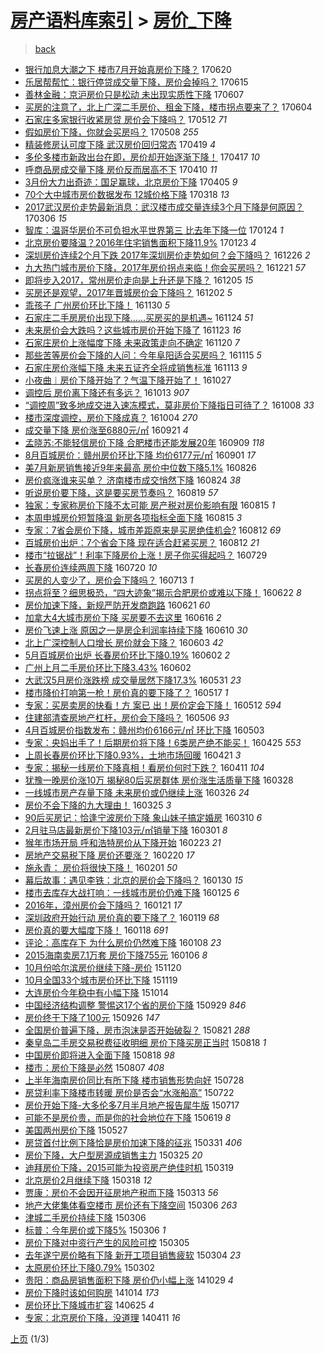 [房产语料库索引](../../README.md)  > [房价_下降](房价_下降.md)
====
> [back](../README.md)

- [银行加息大潮之下 楼市7月开始真房价下降？](http://jkwz.applinzi.com/ittc/6981204629797733380.html#%E9%93%B6%E8%A1%8C%E5%8A%A0%E6%81%AF%E5%A4%A7%E6%BD%AE%E4%B9%8B%E4%B8%8B+%E6%A5%BC%E5%B8%827%E6%9C%88%E5%BC%80%E5%A7%8B%E7%9C%9F%E6%88%BF%E4%BB%B7%E4%B8%8B%E9%99%8D%EF%BC%9F) 170620  
- [乐居帮帮忙：银行停贷成交量下降，房价会掉吗？](http://jkwz.applinzi.com/ittc/6979389483886576645.html#%E4%B9%90%E5%B1%85%E5%B8%AE%E5%B8%AE%E5%BF%99%EF%BC%9A%E9%93%B6%E8%A1%8C%E5%81%9C%E8%B4%B7%E6%88%90%E4%BA%A4%E9%87%8F%E4%B8%8B%E9%99%8D%EF%BC%8C%E6%88%BF%E4%BB%B7%E4%BC%9A%E6%8E%89%E5%90%97%EF%BC%9F) 170615  
- [善林金融：京沪房价只是松动 未出现实质性下降](http://jkwz.applinzi.com/ittc/6976445420006818821.html#%E5%96%84%E6%9E%97%E9%87%91%E8%9E%8D%EF%BC%9A%E4%BA%AC%E6%B2%AA%E6%88%BF%E4%BB%B7%E5%8F%AA%E6%98%AF%E6%9D%BE%E5%8A%A8+%E6%9C%AA%E5%87%BA%E7%8E%B0%E5%AE%9E%E8%B4%A8%E6%80%A7%E4%B8%8B%E9%99%8D) 170607  
- [买房的注意了，北上广深二手房价、租金下降，楼市拐点要来了？](http://jkwz.applinzi.com/ittc/6975302499152954373.html#%E4%B9%B0%E6%88%BF%E7%9A%84%E6%B3%A8%E6%84%8F%E4%BA%86%EF%BC%8C%E5%8C%97%E4%B8%8A%E5%B9%BF%E6%B7%B1%E4%BA%8C%E6%89%8B%E6%88%BF%E4%BB%B7%E3%80%81%E7%A7%9F%E9%87%91%E4%B8%8B%E9%99%8D%EF%BC%8C%E6%A5%BC%E5%B8%82%E6%8B%90%E7%82%B9%E8%A6%81%E6%9D%A5%E4%BA%86%EF%BC%9F) 170604  
- [石家庄多家银行收紧房贷 房价会下降吗？](http://jkwz.applinzi.com/ittc/6966820322245346308.html#%E7%9F%B3%E5%AE%B6%E5%BA%84%E5%A4%9A%E5%AE%B6%E9%93%B6%E8%A1%8C%E6%94%B6%E7%B4%A7%E6%88%BF%E8%B4%B7+%E6%88%BF%E4%BB%B7%E4%BC%9A%E4%B8%8B%E9%99%8D%E5%90%97%EF%BC%9F) 170512 *71* 
- [假如房价下降，你就会买房吗？](http://jkwz.applinzi.com/ittc/6965343249207133188.html#%E5%81%87%E5%A6%82%E6%88%BF%E4%BB%B7%E4%B8%8B%E9%99%8D%EF%BC%8C%E4%BD%A0%E5%B0%B1%E4%BC%9A%E4%B9%B0%E6%88%BF%E5%90%97%EF%BC%9F) 170508 *255* 
- [精装修房认可度下降 武汉房价回归常态](http://jkwz.applinzi.com/ittc/6958178666835084292.html#%E7%B2%BE%E8%A3%85%E4%BF%AE%E6%88%BF%E8%AE%A4%E5%8F%AF%E5%BA%A6%E4%B8%8B%E9%99%8D+%E6%AD%A6%E6%B1%89%E6%88%BF%E4%BB%B7%E5%9B%9E%E5%BD%92%E5%B8%B8%E6%80%81) 170419 *4* 
- [多伦多楼市新政出台在即，房价却开始逐渐下降！](http://jkwz.applinzi.com/ittc/6957598645204550661.html#%E5%A4%9A%E4%BC%A6%E5%A4%9A%E6%A5%BC%E5%B8%82%E6%96%B0%E6%94%BF%E5%87%BA%E5%8F%B0%E5%9C%A8%E5%8D%B3%EF%BC%8C%E6%88%BF%E4%BB%B7%E5%8D%B4%E5%BC%80%E5%A7%8B%E9%80%90%E6%B8%90%E4%B8%8B%E9%99%8D%EF%BC%81) 170417 *10* 
- [呼商品房成交量下降 房价反而居高不下](http://jkwz.applinzi.com/ittc/6954846971469759492.html#%E5%91%BC%E5%95%86%E5%93%81%E6%88%BF%E6%88%90%E4%BA%A4%E9%87%8F%E4%B8%8B%E9%99%8D+%E6%88%BF%E4%BB%B7%E5%8F%8D%E8%80%8C%E5%B1%85%E9%AB%98%E4%B8%8D%E4%B8%8B) 170410 *11* 
- [3月份大力出奇迹：国足赢球，北京房价下降](http://jkwz.applinzi.com/ittc/6953125225498674181.html#3%E6%9C%88%E4%BB%BD%E5%A4%A7%E5%8A%9B%E5%87%BA%E5%A5%87%E8%BF%B9%EF%BC%9A%E5%9B%BD%E8%B6%B3%E8%B5%A2%E7%90%83%EF%BC%8C%E5%8C%97%E4%BA%AC%E6%88%BF%E4%BB%B7%E4%B8%8B%E9%99%8D) 170405 *9* 
- [70个大中城市房价数据发布 12城价格下降](http://jkwz.applinzi.com/ittc/6946479121407411204.html#70%E4%B8%AA%E5%A4%A7%E4%B8%AD%E5%9F%8E%E5%B8%82%E6%88%BF%E4%BB%B7%E6%95%B0%E6%8D%AE%E5%8F%91%E5%B8%83+12%E5%9F%8E%E4%BB%B7%E6%A0%BC%E4%B8%8B%E9%99%8D) 170318 *13* 
- [2017武汉房价走势最新消息：武汉楼市成交量连续3个月下降是何原因？](http://jkwz.applinzi.com/ittc/6941958721801552900.html#2017%E6%AD%A6%E6%B1%89%E6%88%BF%E4%BB%B7%E8%B5%B0%E5%8A%BF%E6%9C%80%E6%96%B0%E6%B6%88%E6%81%AF%EF%BC%9A%E6%AD%A6%E6%B1%89%E6%A5%BC%E5%B8%82%E6%88%90%E4%BA%A4%E9%87%8F%E8%BF%9E%E7%BB%AD3%E4%B8%AA%E6%9C%88%E4%B8%8B%E9%99%8D%E6%98%AF%E4%BD%95%E5%8E%9F%E5%9B%A0%EF%BC%9F) 170306 *15* 
- [智库：温哥华房价不可负担水平世界第三 比去年下降一位](http://jkwz.applinzi.com/ittc/6926499722583081988.html#%E6%99%BA%E5%BA%93%EF%BC%9A%E6%B8%A9%E5%93%A5%E5%8D%8E%E6%88%BF%E4%BB%B7%E4%B8%8D%E5%8F%AF%E8%B4%9F%E6%8B%85%E6%B0%B4%E5%B9%B3%E4%B8%96%E7%95%8C%E7%AC%AC%E4%B8%89+%E6%AF%94%E5%8E%BB%E5%B9%B4%E4%B8%8B%E9%99%8D%E4%B8%80%E4%BD%8D) 170124 *1* 
- [北京房价要降温？2016年住宅销售面积下降11.9%](http://jkwz.applinzi.com/ittc/6926269978168001540.html#%E5%8C%97%E4%BA%AC%E6%88%BF%E4%BB%B7%E8%A6%81%E9%99%8D%E6%B8%A9%EF%BC%9F2016%E5%B9%B4%E4%BD%8F%E5%AE%85%E9%94%80%E5%94%AE%E9%9D%A2%E7%A7%AF%E4%B8%8B%E9%99%8D11.9%25) 170123 *4* 
- [深圳房价连续2个月下跌 2017年深圳房价走势如何？会下降吗？](http://jkwz.applinzi.com/ittc/6915997942468314116.html#%E6%B7%B1%E5%9C%B3%E6%88%BF%E4%BB%B7%E8%BF%9E%E7%BB%AD2%E4%B8%AA%E6%9C%88%E4%B8%8B%E8%B7%8C+2017%E5%B9%B4%E6%B7%B1%E5%9C%B3%E6%88%BF%E4%BB%B7%E8%B5%B0%E5%8A%BF%E5%A6%82%E4%BD%95%EF%BC%9F%E4%BC%9A%E4%B8%8B%E9%99%8D%E5%90%97%EF%BC%9F) 161226 *2* 
- [九大热门城市房价下降，2017年房价拐点来临！你会买房吗？](http://jkwz.applinzi.com/ittc/6913802312505361413.html#%E4%B9%9D%E5%A4%A7%E7%83%AD%E9%97%A8%E5%9F%8E%E5%B8%82%E6%88%BF%E4%BB%B7%E4%B8%8B%E9%99%8D%EF%BC%8C2017%E5%B9%B4%E6%88%BF%E4%BB%B7%E6%8B%90%E7%82%B9%E6%9D%A5%E4%B8%B4%EF%BC%81%E4%BD%A0%E4%BC%9A%E4%B9%B0%E6%88%BF%E5%90%97%EF%BC%9F) 161221 *57* 
- [即将步入2017，常州房价走向是上升还是下降？](http://jkwz.applinzi.com/ittc/6908227608289739781.html#%E5%8D%B3%E5%B0%86%E6%AD%A5%E5%85%A52017%EF%BC%8C%E5%B8%B8%E5%B7%9E%E6%88%BF%E4%BB%B7%E8%B5%B0%E5%90%91%E6%98%AF%E4%B8%8A%E5%8D%87%E8%BF%98%E6%98%AF%E4%B8%8B%E9%99%8D%EF%BC%9F) 161205 *15* 
- [买房还是观望，2017年晋城房价会下降吗？](http://jkwz.applinzi.com/ittc/6906959204941562885.html#%E4%B9%B0%E6%88%BF%E8%BF%98%E6%98%AF%E8%A7%82%E6%9C%9B%EF%BC%8C2017%E5%B9%B4%E6%99%8B%E5%9F%8E%E6%88%BF%E4%BB%B7%E4%BC%9A%E4%B8%8B%E9%99%8D%E5%90%97%EF%BC%9F) 161202 *5* 
- [乖孩子 广州房价环比下降！](http://jkwz.applinzi.com/ittc/6906442276766483461.html#%E4%B9%96%E5%AD%A9%E5%AD%90+%E5%B9%BF%E5%B7%9E%E6%88%BF%E4%BB%B7%E7%8E%AF%E6%AF%94%E4%B8%8B%E9%99%8D%EF%BC%81) 161130 *5* 
- [石家庄二手房房价出现下降……买房买的是机遇~](http://jkwz.applinzi.com/ittc/6904057889458488325.html#%E7%9F%B3%E5%AE%B6%E5%BA%84%E4%BA%8C%E6%89%8B%E6%88%BF%E6%88%BF%E4%BB%B7%E5%87%BA%E7%8E%B0%E4%B8%8B%E9%99%8D%E2%80%A6%E2%80%A6%E4%B9%B0%E6%88%BF%E4%B9%B0%E7%9A%84%E6%98%AF%E6%9C%BA%E9%81%87%7E) 161124 *51* 
- [未来房价会大跌吗？这些城市房价开始下降了](http://jkwz.applinzi.com/ittc/6903590438555878405.html#%E6%9C%AA%E6%9D%A5%E6%88%BF%E4%BB%B7%E4%BC%9A%E5%A4%A7%E8%B7%8C%E5%90%97%EF%BC%9F%E8%BF%99%E4%BA%9B%E5%9F%8E%E5%B8%82%E6%88%BF%E4%BB%B7%E5%BC%80%E5%A7%8B%E4%B8%8B%E9%99%8D%E4%BA%86) 161123 *16* 
- [石家庄房价上涨幅度下降 未来政策走向不确定](http://jkwz.applinzi.com/ittc/6902563751751844868.html#%E7%9F%B3%E5%AE%B6%E5%BA%84%E6%88%BF%E4%BB%B7%E4%B8%8A%E6%B6%A8%E5%B9%85%E5%BA%A6%E4%B8%8B%E9%99%8D+%E6%9C%AA%E6%9D%A5%E6%94%BF%E7%AD%96%E8%B5%B0%E5%90%91%E4%B8%8D%E7%A1%AE%E5%AE%9A) 161120 *7* 
- [那些苦等房价会下降的人问：今年阜阳适合买房吗？](http://jkwz.applinzi.com/ittc/6900779585695646725.html#%E9%82%A3%E4%BA%9B%E8%8B%A6%E7%AD%89%E6%88%BF%E4%BB%B7%E4%BC%9A%E4%B8%8B%E9%99%8D%E7%9A%84%E4%BA%BA%E9%97%AE%EF%BC%9A%E4%BB%8A%E5%B9%B4%E9%98%9C%E9%98%B3%E9%80%82%E5%90%88%E4%B9%B0%E6%88%BF%E5%90%97%EF%BC%9F) 161115 *5* 
- [石家庄房价涨幅下降 未来五证齐全将成销售标准](http://jkwz.applinzi.com/ittc/6899982664374682628.html#%E7%9F%B3%E5%AE%B6%E5%BA%84%E6%88%BF%E4%BB%B7%E6%B6%A8%E5%B9%85%E4%B8%8B%E9%99%8D+%E6%9C%AA%E6%9D%A5%E4%BA%94%E8%AF%81%E9%BD%90%E5%85%A8%E5%B0%86%E6%88%90%E9%94%80%E5%94%AE%E6%A0%87%E5%87%86) 161113 *9* 
- [小夜曲︱房价下降开始了？气温下降开始了！](http://jkwz.applinzi.com/ittc/6893779169288127492.html#%E5%B0%8F%E5%A4%9C%E6%9B%B2%EF%B8%B1%E6%88%BF%E4%BB%B7%E4%B8%8B%E9%99%8D%E5%BC%80%E5%A7%8B%E4%BA%86%EF%BC%9F%E6%B0%94%E6%B8%A9%E4%B8%8B%E9%99%8D%E5%BC%80%E5%A7%8B%E4%BA%86%EF%BC%81) 161027  
- [调控后 房价离下降还有多远？](http://jkwz.applinzi.com/ittc/6888280796913206277.html#%E8%B0%83%E6%8E%A7%E5%90%8E+%E6%88%BF%E4%BB%B7%E7%A6%BB%E4%B8%8B%E9%99%8D%E8%BF%98%E6%9C%89%E5%A4%9A%E8%BF%9C%EF%BC%9F) 161013 *907* 
- [“调控周”致多地成交进入速冻模式，莫非房价下降指日可待了？](http://jkwz.applinzi.com/ittc/6886688656831546372.html#%E2%80%9C%E8%B0%83%E6%8E%A7%E5%91%A8%E2%80%9D%E8%87%B4%E5%A4%9A%E5%9C%B0%E6%88%90%E4%BA%A4%E8%BF%9B%E5%85%A5%E9%80%9F%E5%86%BB%E6%A8%A1%E5%BC%8F%EF%BC%8C%E8%8E%AB%E9%9D%9E%E6%88%BF%E4%BB%B7%E4%B8%8B%E9%99%8D%E6%8C%87%E6%97%A5%E5%8F%AF%E5%BE%85%E4%BA%86%EF%BC%9F) 161008 *33* 
- [楼市深度调控，房价下降成真？](http://jkwz.applinzi.com/ittc/6885084765027304452.html#%E6%A5%BC%E5%B8%82%E6%B7%B1%E5%BA%A6%E8%B0%83%E6%8E%A7%EF%BC%8C%E6%88%BF%E4%BB%B7%E4%B8%8B%E9%99%8D%E6%88%90%E7%9C%9F%EF%BC%9F) 161004 *270* 
- [成交量下降 房价涨至6880元/㎡](http://jkwz.applinzi.com/ittc/6880377880739054596.html#%E6%88%90%E4%BA%A4%E9%87%8F%E4%B8%8B%E9%99%8D+%E6%88%BF%E4%BB%B7%E6%B6%A8%E8%87%B36880%E5%85%83%2F%E3%8E%A1) 160921 *4* 
- [孟晓苏:不能轻信房价下降 合肥楼市还能发展20年](http://jkwz.applinzi.com/ittc/6875777154209547268.html#%E5%AD%9F%E6%99%93%E8%8B%8F%3A%E4%B8%8D%E8%83%BD%E8%BD%BB%E4%BF%A1%E6%88%BF%E4%BB%B7%E4%B8%8B%E9%99%8D+%E5%90%88%E8%82%A5%E6%A5%BC%E5%B8%82%E8%BF%98%E8%83%BD%E5%8F%91%E5%B1%9520%E5%B9%B4) 160909 *118* 
- [8月百城房价：赣州房价环比下降 均价6177元/㎡](http://jkwz.applinzi.com/ittc/6872840640316048389.html#8%E6%9C%88%E7%99%BE%E5%9F%8E%E6%88%BF%E4%BB%B7%EF%BC%9A%E8%B5%A3%E5%B7%9E%E6%88%BF%E4%BB%B7%E7%8E%AF%E6%AF%94%E4%B8%8B%E9%99%8D+%E5%9D%87%E4%BB%B76177%E5%85%83%2F%E3%8E%A1) 160901 *17* 
- [美7月新房销售接近9年来最高 房价中位数下降5.1%](http://jkwz.applinzi.com/ittc/6870604139003905029.html#%E7%BE%8E7%E6%9C%88%E6%96%B0%E6%88%BF%E9%94%80%E5%94%AE%E6%8E%A5%E8%BF%919%E5%B9%B4%E6%9D%A5%E6%9C%80%E9%AB%98+%E6%88%BF%E4%BB%B7%E4%B8%AD%E4%BD%8D%E6%95%B0%E4%B8%8B%E9%99%8D5.1%25) 160826  
- [房价疯涨谁来买单？ 济南楼市成交悄然下降](http://jkwz.applinzi.com/ittc/6869998388803798021.html#%E6%88%BF%E4%BB%B7%E7%96%AF%E6%B6%A8%E8%B0%81%E6%9D%A5%E4%B9%B0%E5%8D%95%EF%BC%9F+%E6%B5%8E%E5%8D%97%E6%A5%BC%E5%B8%82%E6%88%90%E4%BA%A4%E6%82%84%E7%84%B6%E4%B8%8B%E9%99%8D) 160824 *38* 
- [听说房价要下降，这是要买房节奏吗？](http://jkwz.applinzi.com/ittc/6868005743856468996.html#%E5%90%AC%E8%AF%B4%E6%88%BF%E4%BB%B7%E8%A6%81%E4%B8%8B%E9%99%8D%EF%BC%8C%E8%BF%99%E6%98%AF%E8%A6%81%E4%B9%B0%E6%88%BF%E8%8A%82%E5%A5%8F%E5%90%97%EF%BC%9F) 160819 *57* 
- [独家：专家称房价下降不太可能 房产税对房价影响有限](http://jkwz.applinzi.com/ittc/6866615242011968516.html#%E7%8B%AC%E5%AE%B6%EF%BC%9A%E4%B8%93%E5%AE%B6%E7%A7%B0%E6%88%BF%E4%BB%B7%E4%B8%8B%E9%99%8D%E4%B8%8D%E5%A4%AA%E5%8F%AF%E8%83%BD+%E6%88%BF%E4%BA%A7%E7%A8%8E%E5%AF%B9%E6%88%BF%E4%BB%B7%E5%BD%B1%E5%93%8D%E6%9C%89%E9%99%90) 160815 *1* 
- [本周申城房价短暂降温 新房各项指标全面下降](http://jkwz.applinzi.com/ittc/6866599666879300613.html#%E6%9C%AC%E5%91%A8%E7%94%B3%E5%9F%8E%E6%88%BF%E4%BB%B7%E7%9F%AD%E6%9A%82%E9%99%8D%E6%B8%A9+%E6%96%B0%E6%88%BF%E5%90%84%E9%A1%B9%E6%8C%87%E6%A0%87%E5%85%A8%E9%9D%A2%E4%B8%8B%E9%99%8D) 160815 *3* 
- [专家：7省会房价下降，城市差距原来是买房绝佳机会?](http://jkwz.applinzi.com/ittc/6865525687229875204.html#%E4%B8%93%E5%AE%B6%EF%BC%9A7%E7%9C%81%E4%BC%9A%E6%88%BF%E4%BB%B7%E4%B8%8B%E9%99%8D%EF%BC%8C%E5%9F%8E%E5%B8%82%E5%B7%AE%E8%B7%9D%E5%8E%9F%E6%9D%A5%E6%98%AF%E4%B9%B0%E6%88%BF%E7%BB%9D%E4%BD%B3%E6%9C%BA%E4%BC%9A%3F) 160812 *69* 
- [百城房价出炉：7个省会下降 现在适合赶紧买房？](http://jkwz.applinzi.com/ittc/6865452308892222468.html#%E7%99%BE%E5%9F%8E%E6%88%BF%E4%BB%B7%E5%87%BA%E7%82%89%EF%BC%9A7%E4%B8%AA%E7%9C%81%E4%BC%9A%E4%B8%8B%E9%99%8D+%E7%8E%B0%E5%9C%A8%E9%80%82%E5%90%88%E8%B5%B6%E7%B4%A7%E4%B9%B0%E6%88%BF%EF%BC%9F) 160812 *21* 
- [楼市“拉锯战”！利率下降房价上涨！房子你买得起吗？](http://jkwz.applinzi.com/ittc/6860233776894051333.html#%E6%A5%BC%E5%B8%82%E2%80%9C%E6%8B%89%E9%94%AF%E6%88%98%E2%80%9D%EF%BC%81%E5%88%A9%E7%8E%87%E4%B8%8B%E9%99%8D%E6%88%BF%E4%BB%B7%E4%B8%8A%E6%B6%A8%EF%BC%81%E6%88%BF%E5%AD%90%E4%BD%A0%E4%B9%B0%E5%BE%97%E8%B5%B7%E5%90%97%EF%BC%9F) 160729  
- [长春房价连续两周下降](http://jkwz.applinzi.com/ittc/6856718758604964869.html#%E9%95%BF%E6%98%A5%E6%88%BF%E4%BB%B7%E8%BF%9E%E7%BB%AD%E4%B8%A4%E5%91%A8%E4%B8%8B%E9%99%8D) 160720 *10* 
- [买房的人变少了，房价会下降吗？](http://jkwz.applinzi.com/ittc/6854388801199408133.html#%E4%B9%B0%E6%88%BF%E7%9A%84%E4%BA%BA%E5%8F%98%E5%B0%91%E4%BA%86%EF%BC%8C%E6%88%BF%E4%BB%B7%E4%BC%9A%E4%B8%8B%E9%99%8D%E5%90%97%EF%BC%9F) 160713 *1* 
- [拐点将至？细思极恐，“四大迹象”揭示合肥房价或难以下降！](http://jkwz.applinzi.com/ittc/6846600446256612356.html#%E6%8B%90%E7%82%B9%E5%B0%86%E8%87%B3%EF%BC%9F%E7%BB%86%E6%80%9D%E6%9E%81%E6%81%90%EF%BC%8C%E2%80%9C%E5%9B%9B%E5%A4%A7%E8%BF%B9%E8%B1%A1%E2%80%9D%E6%8F%AD%E7%A4%BA%E5%90%88%E8%82%A5%E6%88%BF%E4%BB%B7%E6%88%96%E9%9A%BE%E4%BB%A5%E4%B8%8B%E9%99%8D%EF%BC%81) 160622 *8* 
- [房价加速下降，新规严防开发商跑路](http://jkwz.applinzi.com/ittc/6846228733920543749.html#%E6%88%BF%E4%BB%B7%E5%8A%A0%E9%80%9F%E4%B8%8B%E9%99%8D%EF%BC%8C%E6%96%B0%E8%A7%84%E4%B8%A5%E9%98%B2%E5%BC%80%E5%8F%91%E5%95%86%E8%B7%91%E8%B7%AF) 160621 *60* 
- [加拿大4大城市房价下降 买房要不去这里](http://jkwz.applinzi.com/ittc/6844256421335794692.html#%E5%8A%A0%E6%8B%BF%E5%A4%A74%E5%A4%A7%E5%9F%8E%E5%B8%82%E6%88%BF%E4%BB%B7%E4%B8%8B%E9%99%8D+%E4%B9%B0%E6%88%BF%E8%A6%81%E4%B8%8D%E5%8E%BB%E8%BF%99%E9%87%8C) 160616 *2* 
- [房价飞速上涨 原因之一是房企利润率持续下降](http://jkwz.applinzi.com/ittc/6841899697169761284.html#%E6%88%BF%E4%BB%B7%E9%A3%9E%E9%80%9F%E4%B8%8A%E6%B6%A8+%E5%8E%9F%E5%9B%A0%E4%B9%8B%E4%B8%80%E6%98%AF%E6%88%BF%E4%BC%81%E5%88%A9%E6%B6%A6%E7%8E%87%E6%8C%81%E7%BB%AD%E4%B8%8B%E9%99%8D) 160610 *30* 
- [北上广深控制人口增长 房价就会下降？](http://jkwz.applinzi.com/ittc/6839498374939935748.html#%E5%8C%97%E4%B8%8A%E5%B9%BF%E6%B7%B1%E6%8E%A7%E5%88%B6%E4%BA%BA%E5%8F%A3%E5%A2%9E%E9%95%BF+%E6%88%BF%E4%BB%B7%E5%B0%B1%E4%BC%9A%E4%B8%8B%E9%99%8D%EF%BC%9F) 160603 *42* 
- [5月百城房价出炉 长春房价环比下降0.19%](http://jkwz.applinzi.com/ittc/6839066567027196933.html#5%E6%9C%88%E7%99%BE%E5%9F%8E%E6%88%BF%E4%BB%B7%E5%87%BA%E7%82%89+%E9%95%BF%E6%98%A5%E6%88%BF%E4%BB%B7%E7%8E%AF%E6%AF%94%E4%B8%8B%E9%99%8D0.19%25) 160602 *2* 
- [广州上月二手房价环比下降3.43%](http://jkwz.applinzi.com/ittc/6839033327570650117.html#%E5%B9%BF%E5%B7%9E%E4%B8%8A%E6%9C%88%E4%BA%8C%E6%89%8B%E6%88%BF%E4%BB%B7%E7%8E%AF%E6%AF%94%E4%B8%8B%E9%99%8D3.43%25) 160602  
- [大武汉5月房价涨跌榜 成交量居然下降17.3%](http://jkwz.applinzi.com/ittc/6838433595978679300.html#%E5%A4%A7%E6%AD%A6%E6%B1%895%E6%9C%88%E6%88%BF%E4%BB%B7%E6%B6%A8%E8%B7%8C%E6%A6%9C+%E6%88%90%E4%BA%A4%E9%87%8F%E5%B1%85%E7%84%B6%E4%B8%8B%E9%99%8D17.3%25) 160531 *23* 
- [楼市降价打响第一枪！房价真的要下降了？](http://jkwz.applinzi.com/ittc/6833233675550196740.html#%E6%A5%BC%E5%B8%82%E9%99%8D%E4%BB%B7%E6%89%93%E5%93%8D%E7%AC%AC%E4%B8%80%E6%9E%AA%EF%BC%81%E6%88%BF%E4%BB%B7%E7%9C%9F%E7%9A%84%E8%A6%81%E4%B8%8B%E9%99%8D%E4%BA%86%EF%BC%9F) 160517 *1* 
- [专家：买房卖房的快看！方 案已 出！房价定会下降！](http://jkwz.applinzi.com/ittc/6831386815021712389.html#%E4%B8%93%E5%AE%B6%EF%BC%9A%E4%B9%B0%E6%88%BF%E5%8D%96%E6%88%BF%E7%9A%84%E5%BF%AB%E7%9C%8B%EF%BC%81%E6%96%B9+%E6%A1%88%E5%B7%B2+%E5%87%BA%EF%BC%81%E6%88%BF%E4%BB%B7%E5%AE%9A%E4%BC%9A%E4%B8%8B%E9%99%8D%EF%BC%81) 160512 *594* 
- [住建部清查房地产杠杆，房价会下降吗？](http://jkwz.applinzi.com/ittc/6829092347077723140.html#%E4%BD%8F%E5%BB%BA%E9%83%A8%E6%B8%85%E6%9F%A5%E6%88%BF%E5%9C%B0%E4%BA%A7%E6%9D%A0%E6%9D%86%EF%BC%8C%E6%88%BF%E4%BB%B7%E4%BC%9A%E4%B8%8B%E9%99%8D%E5%90%97%EF%BC%9F) 160506 *93* 
- [4月百城房价指数发布：赣州均价6166元/㎡ 环比下降](http://jkwz.applinzi.com/ittc/6828005919929402372.html#4%E6%9C%88%E7%99%BE%E5%9F%8E%E6%88%BF%E4%BB%B7%E6%8C%87%E6%95%B0%E5%8F%91%E5%B8%83%EF%BC%9A%E8%B5%A3%E5%B7%9E%E5%9D%87%E4%BB%B76166%E5%85%83%2F%E3%8E%A1+%E7%8E%AF%E6%AF%94%E4%B8%8B%E9%99%8D) 160503  
- [专家：央妈出手了！后期房价将下降！6类房产绝不能买！](http://jkwz.applinzi.com/ittc/6825104014253229061.html#%E4%B8%93%E5%AE%B6%EF%BC%9A%E5%A4%AE%E5%A6%88%E5%87%BA%E6%89%8B%E4%BA%86%EF%BC%81%E5%90%8E%E6%9C%9F%E6%88%BF%E4%BB%B7%E5%B0%86%E4%B8%8B%E9%99%8D%EF%BC%816%E7%B1%BB%E6%88%BF%E4%BA%A7%E7%BB%9D%E4%B8%8D%E8%83%BD%E4%B9%B0%EF%BC%81) 160425 *553* 
- [上周长春房价环比下降0.93%，土地市场回暖](http://jkwz.applinzi.com/ittc/6823466495182898181.html#%E4%B8%8A%E5%91%A8%E9%95%BF%E6%98%A5%E6%88%BF%E4%BB%B7%E7%8E%AF%E6%AF%94%E4%B8%8B%E9%99%8D0.93%25%EF%BC%8C%E5%9C%9F%E5%9C%B0%E5%B8%82%E5%9C%BA%E5%9B%9E%E6%9A%96) 160421 *3* 
- [专家：揭秘一线房价下降真相！看房价何时下跌？](http://jkwz.applinzi.com/ittc/6819918689172194308.html#%E4%B8%93%E5%AE%B6%EF%BC%9A%E6%8F%AD%E7%A7%98%E4%B8%80%E7%BA%BF%E6%88%BF%E4%BB%B7%E4%B8%8B%E9%99%8D%E7%9C%9F%E7%9B%B8%EF%BC%81%E7%9C%8B%E6%88%BF%E4%BB%B7%E4%BD%95%E6%97%B6%E4%B8%8B%E8%B7%8C%EF%BC%9F) 160411 *104* 
- [犹豫一晚房价涨10万 揭秘80后买房群体 房价涨生活质量下降](http://jkwz.applinzi.com/ittc/6814203035307738116.html#%E7%8A%B9%E8%B1%AB%E4%B8%80%E6%99%9A%E6%88%BF%E4%BB%B7%E6%B6%A810%E4%B8%87+%E6%8F%AD%E7%A7%9880%E5%90%8E%E4%B9%B0%E6%88%BF%E7%BE%A4%E4%BD%93+%E6%88%BF%E4%BB%B7%E6%B6%A8%E7%94%9F%E6%B4%BB%E8%B4%A8%E9%87%8F%E4%B8%8B%E9%99%8D) 160328  
- [一线城市房产存量下降 未来房价或仍继续上涨](http://jkwz.applinzi.com/ittc/6813824743798998020.html#%E4%B8%80%E7%BA%BF%E5%9F%8E%E5%B8%82%E6%88%BF%E4%BA%A7%E5%AD%98%E9%87%8F%E4%B8%8B%E9%99%8D+%E6%9C%AA%E6%9D%A5%E6%88%BF%E4%BB%B7%E6%88%96%E4%BB%8D%E7%BB%A7%E7%BB%AD%E4%B8%8A%E6%B6%A8) 160326 *24* 
- [房价不会下降的九大理由！](http://jkwz.applinzi.com/ittc/6813659710125245444.html#%E6%88%BF%E4%BB%B7%E4%B8%8D%E4%BC%9A%E4%B8%8B%E9%99%8D%E7%9A%84%E4%B9%9D%E5%A4%A7%E7%90%86%E7%94%B1%EF%BC%81) 160325 *3* 
- [90后买房记：恰逢宁波房价下降 象山妹子搞定婚房](http://jkwz.applinzi.com/ittc/6807986653771596804.html#90%E5%90%8E%E4%B9%B0%E6%88%BF%E8%AE%B0%EF%BC%9A%E6%81%B0%E9%80%A2%E5%AE%81%E6%B3%A2%E6%88%BF%E4%BB%B7%E4%B8%8B%E9%99%8D+%E8%B1%A1%E5%B1%B1%E5%A6%B9%E5%AD%90%E6%90%9E%E5%AE%9A%E5%A9%9A%E6%88%BF) 160310 *6* 
- [2月驻马店最新房价下降103元/㎡销量下降](http://jkwz.applinzi.com/ittc/6804571270410667012.html#2%E6%9C%88%E9%A9%BB%E9%A9%AC%E5%BA%97%E6%9C%80%E6%96%B0%E6%88%BF%E4%BB%B7%E4%B8%8B%E9%99%8D103%E5%85%83%2F%E3%8E%A1%E9%94%80%E9%87%8F%E4%B8%8B%E9%99%8D) 160301 *8* 
- [猴年市场开局 呼和浩特房价从下降开始](http://jkwz.applinzi.com/ittc/6801960507326071813.html#%E7%8C%B4%E5%B9%B4%E5%B8%82%E5%9C%BA%E5%BC%80%E5%B1%80+%E5%91%BC%E5%92%8C%E6%B5%A9%E7%89%B9%E6%88%BF%E4%BB%B7%E4%BB%8E%E4%B8%8B%E9%99%8D%E5%BC%80%E5%A7%8B) 160223 *21* 
- [房地产交易税下降 房价还要涨？](http://jkwz.applinzi.com/ittc/6800939891961627653.html#%E6%88%BF%E5%9C%B0%E4%BA%A7%E4%BA%A4%E6%98%93%E7%A8%8E%E4%B8%8B%E9%99%8D+%E6%88%BF%E4%BB%B7%E8%BF%98%E8%A6%81%E6%B6%A8%EF%BC%9F) 160220 *17* 
- [施永青： 房价将很快下降！](http://jkwz.applinzi.com/ittc/6793896761517147140.html#%E6%96%BD%E6%B0%B8%E9%9D%92%EF%BC%9A+%E6%88%BF%E4%BB%B7%E5%B0%86%E5%BE%88%E5%BF%AB%E4%B8%8B%E9%99%8D%EF%BC%81) 160201 *50* 
- [幕后故事：遇见李铁：北京的房价会下降吗？](http://jkwz.applinzi.com/ittc/6792881743329756165.html#%E5%B9%95%E5%90%8E%E6%95%85%E4%BA%8B%EF%BC%9A%E9%81%87%E8%A7%81%E6%9D%8E%E9%93%81%EF%BC%9A%E5%8C%97%E4%BA%AC%E7%9A%84%E6%88%BF%E4%BB%B7%E4%BC%9A%E4%B8%8B%E9%99%8D%E5%90%97%EF%BC%9F) 160130 *15* 
- [楼市去库存大战打响：一线城市房价仍难下降](http://jkwz.applinzi.com/ittc/6791267725343196164.html#%E6%A5%BC%E5%B8%82%E5%8E%BB%E5%BA%93%E5%AD%98%E5%A4%A7%E6%88%98%E6%89%93%E5%93%8D%EF%BC%9A%E4%B8%80%E7%BA%BF%E5%9F%8E%E5%B8%82%E6%88%BF%E4%BB%B7%E4%BB%8D%E9%9A%BE%E4%B8%8B%E9%99%8D) 160125 *6* 
- [2016年，漳州房价会下降吗？](http://jkwz.applinzi.com/ittc/6789812630449554436.html#2016%E5%B9%B4%EF%BC%8C%E6%BC%B3%E5%B7%9E%E6%88%BF%E4%BB%B7%E4%BC%9A%E4%B8%8B%E9%99%8D%E5%90%97%EF%BC%9F) 160121 *17* 
- [深圳政府开始行动 房价真的要下降了？](http://jkwz.applinzi.com/ittc/6788991014379455492.html#%E6%B7%B1%E5%9C%B3%E6%94%BF%E5%BA%9C%E5%BC%80%E5%A7%8B%E8%A1%8C%E5%8A%A8+%E6%88%BF%E4%BB%B7%E7%9C%9F%E7%9A%84%E8%A6%81%E4%B8%8B%E9%99%8D%E4%BA%86%EF%BC%9F) 160119 *68* 
- [房价真的要大幅度下降！](http://jkwz.applinzi.com/ittc/6788674639899395076.html#%E6%88%BF%E4%BB%B7%E7%9C%9F%E7%9A%84%E8%A6%81%E5%A4%A7%E5%B9%85%E5%BA%A6%E4%B8%8B%E9%99%8D%EF%BC%81) 160118 *691* 
- [评论：高库存下 为什么房价仍然难下降](http://jkwz.applinzi.com/ittc/6784873944943428613.html#%E8%AF%84%E8%AE%BA%EF%BC%9A%E9%AB%98%E5%BA%93%E5%AD%98%E4%B8%8B+%E4%B8%BA%E4%BB%80%E4%B9%88%E6%88%BF%E4%BB%B7%E4%BB%8D%E7%84%B6%E9%9A%BE%E4%B8%8B%E9%99%8D) 160108 *23* 
- [2015海南卖房7.1万套 房价下降755元](http://jkwz.applinzi.com/ittc/6784214662216418308.html#2015%E6%B5%B7%E5%8D%97%E5%8D%96%E6%88%BF7.1%E4%B8%87%E5%A5%97+%E6%88%BF%E4%BB%B7%E4%B8%8B%E9%99%8D755%E5%85%83) 160106 *8* 
- [10月份哈尔滨房价继续下降-房价](http://jkwz.applinzi.com/ittc/6766692402886870020.html#10%E6%9C%88%E4%BB%BD%E5%93%88%E5%B0%94%E6%BB%A8%E6%88%BF%E4%BB%B7%E7%BB%A7%E7%BB%AD%E4%B8%8B%E9%99%8D-%E6%88%BF%E4%BB%B7) 151120  
- [10月全国33个城市房价环比下降](http://jkwz.applinzi.com/ittc/6766412772787356677.html#10%E6%9C%88%E5%85%A8%E5%9B%BD33%E4%B8%AA%E5%9F%8E%E5%B8%82%E6%88%BF%E4%BB%B7%E7%8E%AF%E6%AF%94%E4%B8%8B%E9%99%8D) 151119  
- [大连房价今年稳中有小幅下降](http://jkwz.applinzi.com/ittc/6753113492409648133.html#%E5%A4%A7%E8%BF%9E%E6%88%BF%E4%BB%B7%E4%BB%8A%E5%B9%B4%E7%A8%B3%E4%B8%AD%E6%9C%89%E5%B0%8F%E5%B9%85%E4%B8%8B%E9%99%8D) 151014  
- [中国经济结构调整 警惕这17个省的房价下降](http://jkwz.applinzi.com/ittc/6747161900393825285.html#%E4%B8%AD%E5%9B%BD%E7%BB%8F%E6%B5%8E%E7%BB%93%E6%9E%84%E8%B0%83%E6%95%B4+%E8%AD%A6%E6%83%95%E8%BF%9917%E4%B8%AA%E7%9C%81%E7%9A%84%E6%88%BF%E4%BB%B7%E4%B8%8B%E9%99%8D) 150929 *846* 
- [房价终于下降了100元](http://jkwz.applinzi.com/ittc/6746356233248031748.html#%E6%88%BF%E4%BB%B7%E7%BB%88%E4%BA%8E%E4%B8%8B%E9%99%8D%E4%BA%86100%E5%85%83) 150926 *147* 
- [全国房价普遍下降，房市泡沫是否开始破裂？](http://jkwz.applinzi.com/ittc/547650615748052908.html#%E5%85%A8%E5%9B%BD%E6%88%BF%E4%BB%B7%E6%99%AE%E9%81%8D%E4%B8%8B%E9%99%8D%EF%BC%8C%E6%88%BF%E5%B8%82%E6%B3%A1%E6%B2%AB%E6%98%AF%E5%90%A6%E5%BC%80%E5%A7%8B%E7%A0%B4%E8%A3%82%EF%BC%9F) 150821 *288* 
- [秦皇岛二手房交易税费征收明细 房价下降买房正当时](http://jkwz.applinzi.com/ittc/547650615734572473.html#%E7%A7%A6%E7%9A%87%E5%B2%9B%E4%BA%8C%E6%89%8B%E6%88%BF%E4%BA%A4%E6%98%93%E7%A8%8E%E8%B4%B9%E5%BE%81%E6%94%B6%E6%98%8E%E7%BB%86+%E6%88%BF%E4%BB%B7%E4%B8%8B%E9%99%8D%E4%B9%B0%E6%88%BF%E6%AD%A3%E5%BD%93%E6%97%B6) 150818 *1* 
- [中国房价即将进入全面下降](http://jkwz.applinzi.com/ittc/547650615731179508.html#%E4%B8%AD%E5%9B%BD%E6%88%BF%E4%BB%B7%E5%8D%B3%E5%B0%86%E8%BF%9B%E5%85%A5%E5%85%A8%E9%9D%A2%E4%B8%8B%E9%99%8D) 150818 *98* 
- [楼市：房价下降是必然](http://jkwz.applinzi.com/ittc/547650615582194344.html#%E6%A5%BC%E5%B8%82%EF%BC%9A%E6%88%BF%E4%BB%B7%E4%B8%8B%E9%99%8D%E6%98%AF%E5%BF%85%E7%84%B6) 150807 *408* 
- [上半年海南房价同比有所下降 楼市销售形势向好](http://jkwz.applinzi.com/ittc/547650611434621695.html#%E4%B8%8A%E5%8D%8A%E5%B9%B4%E6%B5%B7%E5%8D%97%E6%88%BF%E4%BB%B7%E5%90%8C%E6%AF%94%E6%9C%89%E6%89%80%E4%B8%8B%E9%99%8D+%E6%A5%BC%E5%B8%82%E9%94%80%E5%94%AE%E5%BD%A2%E5%8A%BF%E5%90%91%E5%A5%BD) 150728  
- [房贷利率下降楼市转暖 房价是否会“水涨船高”](http://jkwz.applinzi.com/ittc/547650614979776447.html#%E6%88%BF%E8%B4%B7%E5%88%A9%E7%8E%87%E4%B8%8B%E9%99%8D%E6%A5%BC%E5%B8%82%E8%BD%AC%E6%9A%96+%E6%88%BF%E4%BB%B7%E6%98%AF%E5%90%A6%E4%BC%9A%E2%80%9C%E6%B0%B4%E6%B6%A8%E8%88%B9%E9%AB%98%E2%80%9D) 150722  
- [房价开始下降-大多伦多7月半月地产报告犀牛版](http://jkwz.applinzi.com/ittc/547650615086220068.html#%E6%88%BF%E4%BB%B7%E5%BC%80%E5%A7%8B%E4%B8%8B%E9%99%8D-%E5%A4%A7%E5%A4%9A%E4%BC%A6%E5%A4%9A7%E6%9C%88%E5%8D%8A%E6%9C%88%E5%9C%B0%E4%BA%A7%E6%8A%A5%E5%91%8A%E7%8A%80%E7%89%9B%E7%89%88) 150717  
- [可能不是房价贵，而是你的社会地位在下降](http://jkwz.applinzi.com/ittc/547650611417459312.html#%E5%8F%AF%E8%83%BD%E4%B8%8D%E6%98%AF%E6%88%BF%E4%BB%B7%E8%B4%B5%EF%BC%8C%E8%80%8C%E6%98%AF%E4%BD%A0%E7%9A%84%E7%A4%BE%E4%BC%9A%E5%9C%B0%E4%BD%8D%E5%9C%A8%E4%B8%8B%E9%99%8D) 150619 *8* 
- [美国两州房价下降](http://jkwz.applinzi.com/ittc/547650611416921479.html#%E7%BE%8E%E5%9B%BD%E4%B8%A4%E5%B7%9E%E6%88%BF%E4%BB%B7%E4%B8%8B%E9%99%8D) 150527  
- [房贷首付比例下降恰是房价加速下降的征兆](http://jkwz.applinzi.com/ittc/547650611401355227.html#%E6%88%BF%E8%B4%B7%E9%A6%96%E4%BB%98%E6%AF%94%E4%BE%8B%E4%B8%8B%E9%99%8D%E6%81%B0%E6%98%AF%E6%88%BF%E4%BB%B7%E5%8A%A0%E9%80%9F%E4%B8%8B%E9%99%8D%E7%9A%84%E5%BE%81%E5%85%86) 150331 *406* 
- [房价下降，大户型房源成销售主力](http://jkwz.applinzi.com/ittc/547650611400620251.html#%E6%88%BF%E4%BB%B7%E4%B8%8B%E9%99%8D%EF%BC%8C%E5%A4%A7%E6%88%B7%E5%9E%8B%E6%88%BF%E6%BA%90%E6%88%90%E9%94%80%E5%94%AE%E4%B8%BB%E5%8A%9B) 150325 *20* 
- [迪拜房价下降，2015可能为投资房产绝佳时机](http://jkwz.applinzi.com/ittc/547650611395141171.html#%E8%BF%AA%E6%8B%9C%E6%88%BF%E4%BB%B7%E4%B8%8B%E9%99%8D%EF%BC%8C2015%E5%8F%AF%E8%83%BD%E4%B8%BA%E6%8A%95%E8%B5%84%E6%88%BF%E4%BA%A7%E7%BB%9D%E4%BD%B3%E6%97%B6%E6%9C%BA) 150319  
- [北京房价2月继续下降](http://jkwz.applinzi.com/ittc/547650611398272001.html#%E5%8C%97%E4%BA%AC%E6%88%BF%E4%BB%B72%E6%9C%88%E7%BB%A7%E7%BB%AD%E4%B8%8B%E9%99%8D) 150318 *12* 
- [贾康：房价不会因开征房地产税而下降](http://jkwz.applinzi.com/ittc/547650611387809631.html#%E8%B4%BE%E5%BA%B7%EF%BC%9A%E6%88%BF%E4%BB%B7%E4%B8%8D%E4%BC%9A%E5%9B%A0%E5%BC%80%E5%BE%81%E6%88%BF%E5%9C%B0%E4%BA%A7%E7%A8%8E%E8%80%8C%E4%B8%8B%E9%99%8D) 150313 *56* 
- [地产大佬集体看空楼市 房价还有下降空间](http://jkwz.applinzi.com/ittc/547650611395336298.html#%E5%9C%B0%E4%BA%A7%E5%A4%A7%E4%BD%AC%E9%9B%86%E4%BD%93%E7%9C%8B%E7%A9%BA%E6%A5%BC%E5%B8%82+%E6%88%BF%E4%BB%B7%E8%BF%98%E6%9C%89%E4%B8%8B%E9%99%8D%E7%A9%BA%E9%97%B4) 150306 *263* 
- [津城二手房价持续下降](http://jkwz.applinzi.com/ittc/547650611394720083.html#%E6%B4%A5%E5%9F%8E%E4%BA%8C%E6%89%8B%E6%88%BF%E4%BB%B7%E6%8C%81%E7%BB%AD%E4%B8%8B%E9%99%8D) 150306  
- [标普：今年房价或下降5%](http://jkwz.applinzi.com/ittc/547650611393562577.html#%E6%A0%87%E6%99%AE%EF%BC%9A%E4%BB%8A%E5%B9%B4%E6%88%BF%E4%BB%B7%E6%88%96%E4%B8%8B%E9%99%8D5%25) 150306 *1* 
- [房价下降对中资行产生的风险可控](http://jkwz.applinzi.com/ittc/547650611395368061.html#%E6%88%BF%E4%BB%B7%E4%B8%8B%E9%99%8D%E5%AF%B9%E4%B8%AD%E8%B5%84%E8%A1%8C%E4%BA%A7%E7%94%9F%E7%9A%84%E9%A3%8E%E9%99%A9%E5%8F%AF%E6%8E%A7) 150305  
- [去年遂宁房价略有下降 新开工项目销售疲软](http://jkwz.applinzi.com/ittc/547650611394833857.html#%E5%8E%BB%E5%B9%B4%E9%81%82%E5%AE%81%E6%88%BF%E4%BB%B7%E7%95%A5%E6%9C%89%E4%B8%8B%E9%99%8D+%E6%96%B0%E5%BC%80%E5%B7%A5%E9%A1%B9%E7%9B%AE%E9%94%80%E5%94%AE%E7%96%B2%E8%BD%AF) 150304 *23* 
- [太原房价环比下降0.79%](http://jkwz.applinzi.com/ittc/547650611395810658.html#%E5%A4%AA%E5%8E%9F%E6%88%BF%E4%BB%B7%E7%8E%AF%E6%AF%94%E4%B8%8B%E9%99%8D0.79%25) 150302  
- [贵阳：商品房销售面积下降 房价仍小幅上涨](http://jkwz.applinzi.com/ittc/547650611376921386.html#%E8%B4%B5%E9%98%B3%EF%BC%9A%E5%95%86%E5%93%81%E6%88%BF%E9%94%80%E5%94%AE%E9%9D%A2%E7%A7%AF%E4%B8%8B%E9%99%8D+%E6%88%BF%E4%BB%B7%E4%BB%8D%E5%B0%8F%E5%B9%85%E4%B8%8A%E6%B6%A8) 141029 *4* 
- [房价下降时该如何购房](http://jkwz.applinzi.com/ittc/547650611378343933.html#%E6%88%BF%E4%BB%B7%E4%B8%8B%E9%99%8D%E6%97%B6%E8%AF%A5%E5%A6%82%E4%BD%95%E8%B4%AD%E6%88%BF) 141014 *173* 
- [房价环比下降城市扩容](http://jkwz.applinzi.com/ittc/547650611368754306.html#%E6%88%BF%E4%BB%B7%E7%8E%AF%E6%AF%94%E4%B8%8B%E9%99%8D%E5%9F%8E%E5%B8%82%E6%89%A9%E5%AE%B9) 140625 *4* 
- [专家：北京房价下降，没道理](http://jkwz.applinzi.com/ittc/547650611361735428.html#%E4%B8%93%E5%AE%B6%EF%BC%9A%E5%8C%97%E4%BA%AC%E6%88%BF%E4%BB%B7%E4%B8%8B%E9%99%8D%EF%BC%8C%E6%B2%A1%E9%81%93%E7%90%86) 140411 *16* 


 [上页](房价_下降2.md)           (1/3)